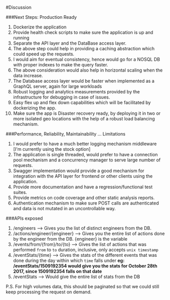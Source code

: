 #Discussion

###Next Steps: Production Ready

1. Dockerize the application
2. Provide health check scripts to make sure the application is up and running
3. Separate the API layer and the DataBase access layer.
4. The above step could help in providing a caching abstraction which could speed up the requests.
5. I would aim for eventual consistency, hence would go for a NOSQL DB with proper indexes to make the query faster.
6. The above consideration would also help in horizontal scaling when the data increase.
7. The Database access layer would be faster when implemented as a GraphQL server, again for large workloads
8. Robust logging and analytics measurements provided by the infrastructure for debugging in case of issues.
9. Easy flex up and flex down capabilities which will be facilitated by dockerizing the app.
10. Make sure the app is Disaster recovery ready, by deploying it in two or more isolated geo locations with the help of a robust load balancing mechanism.


###Performance, Reliability, Maintainability ... Limitations

1. I would prefer to have a much better logging mechanism middleware [I'm currently using the stock option]
2. The application is single threaded, would prefer to have a connection pool mechanism and a concurrency manager to serve large number of requests.
3. Swagger implementation would provide a good mechanism for integration with the API layer for frontend or other clients using the application.
4. Provide more documentation and have a regression/functional test suites.
5. Provide metrics on code coverage and other static analysis reports.
6. Authentication mechanism to make sure POST calls are authenticated and data is not mutated in an uncontrollable way.


###APIs exposed

1. /engineers --> Gives you the list of distinct engineers from the DB.
2. /actions/engineer/{engineer} --> Gives you the entire list of actions done by the engineer from the DB. {engineer} is the variable
3. /events/from/{from}/to/{to} --> Gives the list of actions that was performed `from` to `to` duration, inclusive, only accepts `unix timestamp`
4. /eventStats/{time} --> Gives the stats of the different events that was done during the day within which `time` falls under
**eg: /eventStats/1509192354  would give you the stats for October 28th 2017, since 1509192354 falls on that date**
5. /eventStats --> Would give the entire list of stats from the DB

P.S. For high volumes data, this should be paginated so that we could still keep processing the request on demand. 